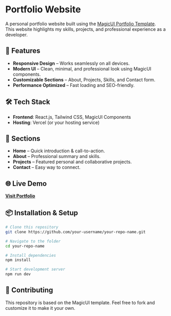 
# Portfolio Website

A personal portfolio website built using the [MagicUI Portfolio Template](https://magicui.design/docs/templates/portfolio).  
This website highlights my skills, projects, and professional experience as a developer.

## 🚀 Features
- **Responsive Design** – Works seamlessly on all devices.
- **Modern UI** – Clean, minimal, and professional look using MagicUI components.
- **Customizable Sections** – About, Projects, Skills, and Contact form.
- **Performance Optimized** – Fast loading and SEO-friendly.

## 🛠️ Tech Stack
- **Frontend**: React.js, Tailwind CSS, MagicUI Components
- **Hosting**: Vercel (or your hosting service)

## 📂 Sections
- **Home** – Quick introduction & call-to-action.
- **About** – Professional summary and skills.
- **Projects** – Featured personal and collaborative projects.
- **Contact** – Easy way to connect.

## 🌐 Live Demo
[**Visit Portfolio**](https://abrxrk.vercel.app)

## 📦 Installation & Setup
```bash
# Clone this repository
git clone https://github.com/your-username/your-repo-name.git

# Navigate to the folder
cd your-repo-name

# Install dependencies
npm install

# Start development server
npm run dev
```

## 🤝 Contributing
This repository is based on the MagicUI template. Feel free to fork and customize it to make it your own.
